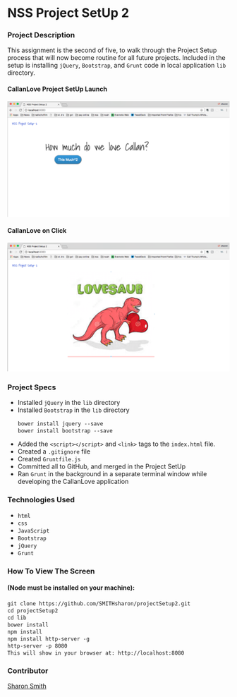 # NSS Project SetUp 2

### Project Description 
This assignment is the second of five, to walk through the Project Setup process that will now become routine for all future projects. Included in the setup is installing `jQuery`, `Bootstrap`, and `Grunt` code in local application `lib` directory. 


#### CallanLove Project SetUp Launch
![CallanLove Project SetUp Launch](https://raw.githubusercontent.com/SMITHsharon/projectSetup2/screens/screens/CallanLove%20on%20Launch.png)


#### CallanLove on Click
![CallanLove on Click](https://raw.githubusercontent.com/SMITHsharon/projectSetup2/screens/screens/CallanLove%20on%20Click.png)


### Project Specs
- Installed `jQuery` in the `lib` directory
- Installed `Bootstrap` in the `lib` directory
	```
	bower install jquery --save
	bower install bootstrap --save
	```
- Added the `<script></script>` and `<link>` tags to the `index.html` file.
- Created a `.gitignore` file
- Created `Gruntfile.js`
- Committed all to GitHub, and merged in the Project SetUp
- Ran `Grunt` in the background in a separate terminal window while developing the CallanLove application


### Technologies Used
- `html`
- `css`
- `JavaScript`
- `Bootstrap`
- `jQuery` 
- `Grunt`


### How To View The Screen 
#### (Node must be installed on your machine):
```
git clone https://github.com/SMITHsharon/projectSetup2.git
cd projectSetup2
cd lib
bower install
npm install
npm install http-server -g
http-server -p 8080
This will show in your browser at: http://localhost:8080
```


### Contributor
[Sharon Smith](https://github.com/SMITHsharon)
